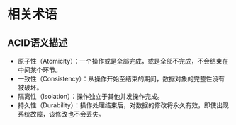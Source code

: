 # 相关术语



## ACID语义描述

- 原子性（Atomicity）：一个操作或是全部完成，或是全部不完成，不会结束在中间某个环节。
- 一致性（Consistency）：从操作开始至结束的期间，数据对象的完整性没有被破坏。
- 隔离性（Isolation）：操作独立于其他并发操作完成。
- 持久性（Durability）：操作处理结束后，对数据的修改将永久有效，即使出现系统故障，该修改也不会丢失。
